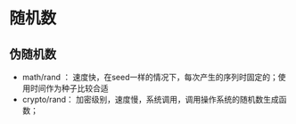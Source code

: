 # 随机数

## 伪随机数
- math/rand ： 速度快，在seed一样的情况下，每次产生的序列时固定的；使用时间作为种子比较合适
- crypto/rand： 加密级别，速度慢，系统调用，调用操作系统的随机数生成函数；
